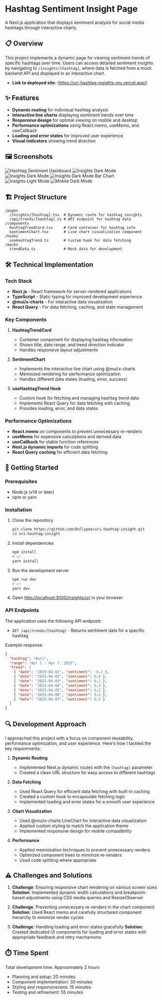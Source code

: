 # Hashtag Sentiment Insight Page

A Next.js application that displays sentiment analysis for social media hashtags through interactive charts.

## 📋 Overview

This project implements a dynamic page for viewing sentiment trends of specific hashtags over time. Users can access detailed sentiment insights by navigating to `/insights/[hashtag]`, where data is fetched from a mock backend API and displayed in an interactive chart.

- **Link to deployed site**: (https://uri-hashtag-insights-mu.vercel.app/)

## ✨ Features

- **Dynamic routing** for individual hashtag analysis
- **Interactive line charts** displaying sentiment trends over time
- **Responsive design** for optimal viewing on mobile and desktop
- **Performance optimizations** using React.memo, useMemo, and useCallback
- **Loading and error states** for improved user experience
- **Visual indicators** showing trend direction

## 🖼️ Screenshots

![Hashtag Sentiment Dashboard](https://i.ibb.co/Z6cVYF6V/Screenshot-2025-04-07-061509.png)
![Insights Dark Mode](https://i.ibb.co/6cbjLCJh/Screenshot-2025-04-07-060315.png)
![Insights Dark Mode](https://i.ibb.co/BVYJVx8S/Screenshot-2025-04-07-060342.png)
![Insights Dark Mode Bar Chart](https://i.ibb.co/FkbkL7Xb/Screenshot-2025-04-07-061847.png)
![Insights Light Mode](https://i.ibb.co/PZp08DJ7/Screenshot-2025-04-07-060406.png)
![Mobile Dark Mode](https://i.ibb.co/kg9FKC8D/Screenshot-2025-04-07-063541.png)

## 🏗️ Project Structure

```
/pages
  /insights/[hashtag].tsx  # Dynamic route for hashtag insights
  /api/trends/[hashtag].ts # API endpoint for hashtag data
/components
  HashtagTrendCard.tsx     # Card container for hashtag info
  SentimentChart.tsx       # Line chart visualization component
/hooks
  useHashtagTrend.ts       # Custom hook for data fetching
/mocks
  trendData.ts             # Mock data for development
```

## 🛠️ Technical Implementation

### Tech Stack

- **Next.js** - React framework for server-rendered applications
- **TypeScript** - Static typing for improved development experience
- **@mui/x-charts** - For interactive data visualization
- **React Query** - For data fetching, caching, and state management

### Key Components

1. **HashtagTrendCard**
   - Container component for displaying hashtag information
   - Shows title, date range, and trend direction indicator
   - Handles responsive layout adjustments

2. **SentimentChart**
   - Implements the interactive line chart using @mui/x-charts
   - Memoized rendering for performance optimization
   - Handles different data states (loading, error, success)

3. **useHashtagTrend Hook**
   - Custom hook for fetching and managing hashtag trend data
   - Implements React Query for data fetching with caching
   - Provides loading, error, and data states

### Performance Optimizations

- **React.memo** on components to prevent unnecessary re-renders
- **useMemo** for expensive calculations and derived data
- **useCallback** for stable function references
- **Next.js dynamic imports** for code splitting
- **React Query caching** for efficient data fetching

## 🚀 Getting Started

### Prerequisites

- Node.js (v14 or later)
- npm or yarn

### Installation

1. Clone the repository
   ```bash
   git clone https://github.com/Dollypee/uri-hashtag-insight.git
   cd uri-hashtag-insight
   ```

2. Install dependencies
   ```bash
   npm install
   # or
   yarn install
   ```

3. Run the development server
   ```bash
   npm run dev
   # or
   yarn dev
   ```

4. Open [http://localhost:3000/insights/uri](http://localhost:3000/insights/uri) in your browser

### API Endpoints

The application uses the following API endpoint:

- `GET /api/trends/[hashtag]` - Returns sentiment data for a specific hashtag

Example response:
```json
{
  "hashtag": "#uri",
  "range": "Apr 1 - Apr 7, 2025",
  "trend": [
    { "date": "2025-04-01", "sentiment": -0.2 },
    { "date": "2025-04-02", "sentiment": 0.0 },
    { "date": "2025-04-03", "sentiment": 0.1 },
    { "date": "2025-04-04", "sentiment": 0.3 },
    { "date": "2025-04-05", "sentiment": 0.2 },
    { "date": "2025-04-06", "sentiment": 0.4 },
    { "date": "2025-04-07", "sentiment": 0.5 }
  ]
}
```

## 🔍 Development Approach

I approached this project with a focus on component reusability, performance optimization, and user experience. Here's how I tackled the key requirements:

1. **Dynamic Routing**
   - Implemented Next.js dynamic routes with the `[hashtag]` parameter
   - Created a clean URL structure for easy access to different hashtags

2. **Data Fetching**
   - Used React Query for efficient data fetching with built-in caching
   - Created a custom hook to encapsulate fetching logic
   - Implemented loading and error states for a smooth user experience

3. **Chart Visualization**
   - Used @mui/x-charts LineChart for interactive data visualization
   - Applied custom styling to match the application theme
   - Implemented responsive design for mobile compatibility

4. **Performance**
   - Applied memoization techniques to prevent unnecessary renders
   - Optimized component trees to minimize re-renders
   - Used code splitting where appropriate

## ⚠️ Challenges and Solutions

1. **Challenge**: Ensuring responsive chart rendering on various screen sizes
   **Solution**: Implemented dynamic width calculations and breakpoint-based adjustments using CSS media queries and ResizeObserver

2. **Challenge**: Preventing unnecessary re-renders in the chart component
   **Solution**: Used React memo and carefully structured component hierarchy to minimize render cycles

3. **Challenge**: Handling loading and error states gracefully
   **Solution**: Created dedicated UI components for loading and error states with appropriate feedback and retry mechanisms


## ⏱️ Time Spent

Total development time: Approximately 2 hours

- Planning and setup: 20 minutes
- Component implementation: 30 minutes
- Styling and responsiveness: 15 minutes
- Testing and refinement: 55 minutes

